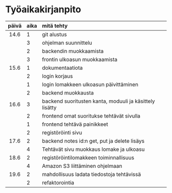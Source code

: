 # Työaikakirjanpito

| päivä | aika | mitä tehty |
| :----:|:-----| :-----|
| 14.6 | 1 | git alustus |
| | 3 | ohjelman suunnittelu |
| | 2 | backendin muokkaamista | 
| | 3 | frontin ulkoasun muokkaamista |
| 15.6 | 1 | dokumentaatiota |
| | 2 | login korjaus |
| | 1 | login lomakkeen ulkoasun päivittäminen |
| | 2 | backend muokkausta |
| 16.6 | 3 | backend suoritusten kanta, moduuli ja käsittely lisätty |
| | 2 | frontend omat suoritukse tehtävät sivulla |
| | 1 | frontend tehtävä painikkeet |
| | 2 | registöröinti sivu |
| 17.6 | 2 | backend notes id:n get, put ja delete lisäys |
| | 4 | Tehtävät sivu muokkaus lomake ja ulkoasu |
| 18.6 | 2 | registöröintilomakkeen toiminnallisuus |
| | 4 | Amazon S3 liittäminen ohjelmaan |
| 19.6 | 2 | mahdollisuus ladata tiedostoja tehtävissä |
| | 2 | refaktorointia
